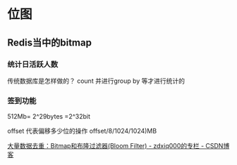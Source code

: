 # 位图
## Redis当中的bitmap
### 统计日活跃人数
传统数据库是怎样做的？
count 并进行group by 等才进行统计的
### 签到功能

512Mb= 2^29bytes =2^32bit

offset 代表偏移多少位的操作
offset/8/1024/1024)MB


[大量数据去重：Bitmap和布隆过滤器(Bloom Filter) - zdxiq000的专栏 - CSDN博客](https://blog.csdn.net/zdxiq000/article/details/57626464)